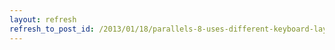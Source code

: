 ```yaml
---
layout: refresh
refresh_to_post_id: /2013/01/18/parallels-8-uses-different-keyboard-layouts-for-different-windows-applications
---
```

